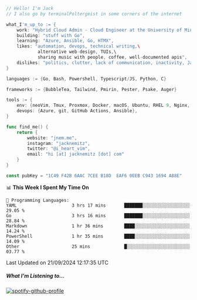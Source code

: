 ```go
// Hello! I'm Jack
// I also go by terminalPoltergeist in some corners of the internet

what_I'm_up_to := {
    work: "Hybrid Cloud Admin - Cloud Engineer at the University of Minnesota",
    building: "stuff with Go",
    learning: "Azure, Ansible, Go, HTMX",
    likes: "automation, devops, technical writing,\
            alternative web-design, TUIs,\
            sharing music with people, coffee, well-documented apis",
    dislikes: "politics, clutter, lack of communication, inactivity, Java",
}

languages := {Go, Bash, Powershell, Typescript/JS, Python, C}

frameworks := {BubbleTea, Tailwind, Pmirin, Pester, Psake, Auger}

tools := {
    env: {neoVim, Tmux, Proxmox, Docker, macOS, Ubuntu, RHEL 9, Nginx, DigitalOcean, Cloudflare},
    devops: {Azure, git, GitHub Actions, Ansible},
}

func find_me() {
    return {
        website: "jnem.me",
        instagram: "jacknemitz",
        twitter: "@i_heart_vim",
        email: "hi [at] jacknemitz [dot] com"
    }
}

const pubKey = "1C49 F42B 6AAC 7CEE B18D  EAF6 0EEB C943 1694 A88E"
```

<!--START_SECTION:waka-->
📊 **This Week I Spent My Time On** 

```text
💬 Programming Languages: 
YAML                     3 hrs 17 mins       ███████░░░░░░░░░░░░░░░░░░   29.05 % 
Go                       3 hrs 16 mins       ███████░░░░░░░░░░░░░░░░░░   28.84 % 
Markdown                 1 hr 36 mins        ████░░░░░░░░░░░░░░░░░░░░░   14.24 % 
PowerShell               1 hr 35 mins        ████░░░░░░░░░░░░░░░░░░░░░   14.09 % 
Other                    25 mins             █░░░░░░░░░░░░░░░░░░░░░░░░   03.77 % 
```


 Last Updated on 21/09/2024 12:17:35 UTC
<!--END_SECTION:waka-->

##### What I'm Listening to...

[![spotify-github-profile](https://jnem.me/listening-item?maxAge=2592000)](https://jnem.me/listening)
